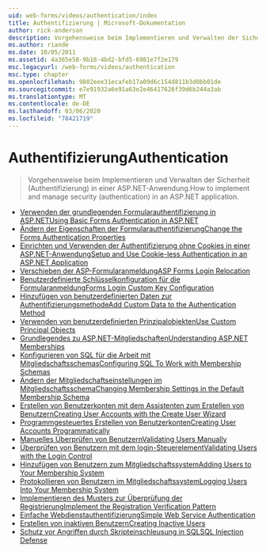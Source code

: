 ```yaml
---
uid: web-forms/videos/authentication/index
title: Authentifizierung | Microsoft-Dokumentation
author: rick-anderson
description: Vorgehensweise beim Implementieren und Verwalten der Sicherheit (Authentifizierung) in einer ASP.NET-Anwendung.
ms.author: riande
ms.date: 10/05/2011
ms.assetid: 4a365e58-9b18-4bd2-bfd5-6981e7f2e179
msc.legacyurl: /web-forms/videos/authentication
msc.type: chapter
ms.openlocfilehash: 9802eee31ecafeb17a09d6c154d811b3d0bb01de
ms.sourcegitcommit: e7e91932a6e91a63e2e46417626f39d6b244a3ab
ms.translationtype: MT
ms.contentlocale: de-DE
ms.lasthandoff: 03/06/2020
ms.locfileid: "78421719"
---
```

# <a name="authentication"></a><span data-ttu-id="8fc52-103">Authentifizierung</span><span class="sxs-lookup"><span data-stu-id="8fc52-103">Authentication</span></span>

> <span data-ttu-id="8fc52-104">Vorgehensweise beim Implementieren und Verwalten der Sicherheit (Authentifizierung) in einer ASP.NET-Anwendung.</span><span class="sxs-lookup"><span data-stu-id="8fc52-104">How to implement and manage security (authentication) in an ASP.NET application.</span></span>

- [<span data-ttu-id="8fc52-105">Verwenden der grundlegenden Formularauthentifizierung in ASP.NET</span><span class="sxs-lookup"><span data-stu-id="8fc52-105">Using Basic Forms Authentication in ASP.NET</span></span>](using-basic-forms-authentication-in-aspnet.md)
- [<span data-ttu-id="8fc52-106">Ändern der Eigenschaften der Formularauthentifizierung</span><span class="sxs-lookup"><span data-stu-id="8fc52-106">Change the Forms Authentication Properties</span></span>](how-to-change-the-forms-authentication-properties.md)
- [<span data-ttu-id="8fc52-107">Einrichten und Verwenden der Authentifizierung ohne Cookies in einer ASP.NET-Anwendung</span><span class="sxs-lookup"><span data-stu-id="8fc52-107">Setup and Use Cookie-less Authentication in an ASP.NET Application</span></span>](how-to-setup-and-use-cookie-less-authentication-in-an-aspnet-application.md)
- [<span data-ttu-id="8fc52-108">Verschieben der ASP-Formularanmeldung</span><span class="sxs-lookup"><span data-stu-id="8fc52-108">ASP Forms Login Relocation</span></span>](asp-forms-login-relocation.md)
- [<span data-ttu-id="8fc52-109">Benutzerdefinierte Schlüsselkonfiguration für die Formularanmeldung</span><span class="sxs-lookup"><span data-stu-id="8fc52-109">Forms Login Custom Key Configuration</span></span>](forms-login-custom-key-configuration.md)
- [<span data-ttu-id="8fc52-110">Hinzufügen von benutzerdefinierten Daten zur Authentifizierungsmethode</span><span class="sxs-lookup"><span data-stu-id="8fc52-110">Add Custom Data to the Authentication Method</span></span>](add-custom-data-to-the-authentication-method.md)
- [<span data-ttu-id="8fc52-111">Verwenden von benutzerdefinierten Prinzipalobjekten</span><span class="sxs-lookup"><span data-stu-id="8fc52-111">Use Custom Principal Objects</span></span>](use-custom-principal-objects.md)
- [<span data-ttu-id="8fc52-112">Grundlegendes zu ASP.NET-Mitgliedschaften</span><span class="sxs-lookup"><span data-stu-id="8fc52-112">Understanding ASP.NET Memberships</span></span>](understanding-aspnet-memberships.md)
- [<span data-ttu-id="8fc52-113">Konfigurieren von SQL für die Arbeit mit Mitgliedschaftsschemas</span><span class="sxs-lookup"><span data-stu-id="8fc52-113">Configuring SQL To Work with Membership Schemas</span></span>](configuring-sql-to-work-with-membership-schemas.md)
- [<span data-ttu-id="8fc52-114">Ändern der Mitgliedschaftseinstellungen im Mitgliedschaftsschema</span><span class="sxs-lookup"><span data-stu-id="8fc52-114">Changing Membership Settings in the Default Membership Schema</span></span>](changing-membership-settings-in-the-default-membership-schema.md)
- [<span data-ttu-id="8fc52-115">Erstellen von Benutzerkonten mit dem Assistenten zum Erstellen von Benutzern</span><span class="sxs-lookup"><span data-stu-id="8fc52-115">Creating User Accounts with the Create User Wizard</span></span>](creating-user-accounts-with-the-create-user-wizard.md)
- [<span data-ttu-id="8fc52-116">Programmgesteuertes Erstellen von Benutzerkonten</span><span class="sxs-lookup"><span data-stu-id="8fc52-116">Creating User Accounts Programmatically</span></span>](creating-user-accounts-programmatically.md)
- [<span data-ttu-id="8fc52-117">Manuelles Überprüfen von Benutzern</span><span class="sxs-lookup"><span data-stu-id="8fc52-117">Validating Users Manually</span></span>](validating-users-manually.md)
- [<span data-ttu-id="8fc52-118">Überprüfen von Benutzern mit dem login-Steuerelement</span><span class="sxs-lookup"><span data-stu-id="8fc52-118">Validating Users with the Login Control</span></span>](validating-users-with-the-login-control.md)
- [<span data-ttu-id="8fc52-119">Hinzufügen von Benutzern zum Mitgliedschaftssystem</span><span class="sxs-lookup"><span data-stu-id="8fc52-119">Adding Users to Your Membership System</span></span>](adding-users-to-your-membership-system.md)
- [<span data-ttu-id="8fc52-120">Protokollieren von Benutzern im Mitgliedschaftssystem</span><span class="sxs-lookup"><span data-stu-id="8fc52-120">Logging Users Into Your Membership System</span></span>](logging-users-into-your-membership-system.md)
- [<span data-ttu-id="8fc52-121">Implementieren des Musters zur Überprüfung der Registrierung</span><span class="sxs-lookup"><span data-stu-id="8fc52-121">Implement the Registration Verification Pattern</span></span>](implement-the-registration-verification-pattern.md)
- [<span data-ttu-id="8fc52-122">Einfache Webdienstauthentifizierung</span><span class="sxs-lookup"><span data-stu-id="8fc52-122">Simple Web Service Authentication</span></span>](simple-web-service-authentication.md)
- [<span data-ttu-id="8fc52-123">Erstellen von inaktiven Benutzern</span><span class="sxs-lookup"><span data-stu-id="8fc52-123">Creating Inactive Users</span></span>](creating-inactive-users.md)
- [<span data-ttu-id="8fc52-124">Schutz vor Angriffen durch Skripteinschleusung in SQL</span><span class="sxs-lookup"><span data-stu-id="8fc52-124">SQL Injection Defense</span></span>](sql-injection-defense.md)
